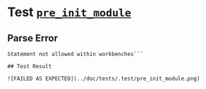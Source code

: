 # Test [`pre_init_module`](../doc/tests/statement_usage.md#L226)

## Parse Error

```,plain
Statement not allowed within workbenches```

## Test Result

![FAILED AS EXPECTED](../doc/tests/.test/pre_init_module.png)
